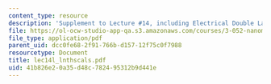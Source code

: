 ```yaml
---
content_type: resource
description: 'Supplement to Lecture #14, including Electrical Double Layer scales.'
file: https://ol-ocw-studio-app-qa.s3.amazonaws.com/courses/3-052-nanomechanics-of-materials-and-biomaterials-spring-2007/41b826e20a35d48c782495312b9d441e_lec14l_lnthscals.pdf
file_type: application/pdf
parent_uid: dcc0fe68-2f91-766b-d157-12f75c0f7988
resourcetype: Document
title: lec14l_lnthscals.pdf
uid: 41b826e2-0a35-d48c-7824-95312b9d441e
---
```

